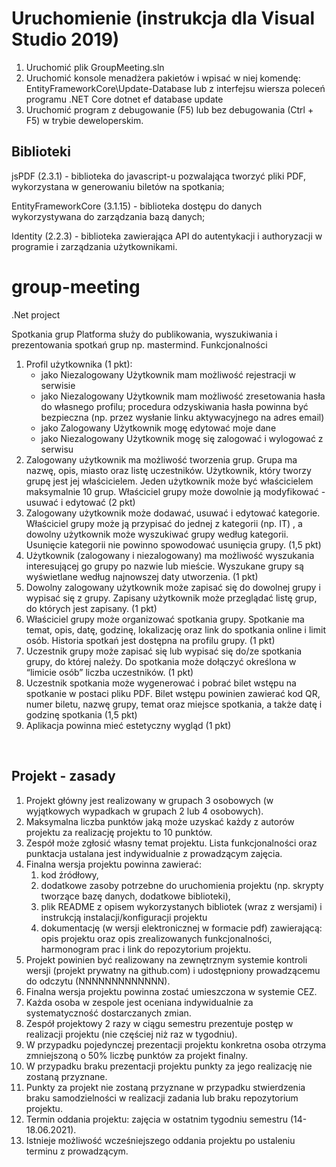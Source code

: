 # Uruchomienie (instrukcja dla Visual Studio 2019)

1. Uruchomić plik GroupMeeting.sln
2. Uruchomić konsole menadżera pakietów i wpisać w niej komendę:
    EntityFrameworkCore\Update-Database
  lub z interfejsu wiersza poleceń programu .NET Core
    dotnet ef database update 
3. Uruchomić program z debugowanie (F5) lub bez debugowania (Ctrl + F5) w trybie deweloperskim.

## Biblioteki
  jsPDF (2.3.1) - biblioteka do javascript-u pozwalająca tworzyć pliki PDF, wykorzystana w generowaniu biletów na spotkania;

  EntityFrameworkCore (3.1.15) - biblioteka dostępu do danych wykorzystywana do zarządzania bazą danych;

  Identity (2.2.3) - biblioteka zawierająca API do autentykacji i authoryzacji w programie i zarządzania użytkownikami.

# group-meeting

.Net project

Spotkania grup
Platforma służy do publikowania, wyszukiwania i prezentowania spotkań grup np.
mastermind.
Funkcjonalności

<ol>
<li> Profil użytkownika (1 pkt):
<ul>
<li> jako Niezalogowany Użytkownik mam możliwość rejestracji w
serwisie
</li>
<li> jako Niezalogowany Użytkownik mam możliwość zresetowania hasła
do własnego profilu; procedura odzyskiwania hasła powinna być
bezpieczna (np. przez wysłanie linku aktywacyjnego na adres email)
</li>
<li> jako Zalogowany Użytkownik mogę edytować moje dane
</li>
<li> jako Niezalogowany Użytkownik mogę się zalogować i wylogować z
serwisu</li>
</ul>
</li>
<li> Zalogowany użytkownik ma możliwość tworzenia grup. Grupa ma nazwę,
opis, miasto oraz listę uczestników. Użytkownik, który tworzy grupę jest jej
właścicielem. Jeden użytkownik może być właścicielem maksymalnie 10
grup. Właściciel grupy może dowolnie ją modyfikować - usuwać i edytować
(2 pkt)
</li>
<li> Zalogowany użytkownik może dodawać, usuwać i edytować kategorie.
Właściciel grupy może ją przypisać do jednej z kategorii (np. IT) , a dowolny
użytkownik może wyszukiwać grupy według kategorii. Usunięcie kategorii
nie powinno spowodować usunięcia grupy. (1,5 pkt)
</li>
<li> Użytkownik (zalogowany i niezalogowany) ma możliwość wyszukania
interesującej go grupy po nazwie lub mieście. Wyszukane grupy są
wyświetlane według najnowszej daty utworzenia. (1 pkt)
</li>
<li> Dowolny zalogowany użytkownik może zapisać się do dowolnej grupy i
wypisać się z grupy. Zapisany użytkownik może przeglądać listę grup, do
których jest zapisany. (1 pkt)
</li>
<li> Właściciel grupy może organizować spotkania grupy. Spotkanie ma temat,
opis, datę, godzinę, lokalizację oraz link do spotkania online i limit osób.
Historia spotkań jest dostępna na profilu grupy. (1 pkt)
</li>
<li> Uczestnik grupy może zapisać się lub wypisać się do/ze spotkania grupy, do
której należy. Do spotkania może dołączyć określona w “limicie osób” liczba
uczestników. (1 pkt)
</li>
<li> Uczestnik spotkania może wygenerować i pobrać bilet wstępu na spotkanie
w postaci pliku PDF. Bilet wstępu powinien zawierać kod QR, numer biletu,
nazwę grupy, temat oraz miejsce spotkania, a także datę i godzinę spotkania
(1,5 pkt)
</li>
<li> Aplikacja powinna mieć estetyczny wygląd (1 pkt)</li>
</ol>

<br />
<h2> Projekt - zasady</h2>
<ol>
<li> Projekt główny jest realizowany w grupach 3 osobowych (w wyjątkowych wypadkach
w grupach 2 lub 4 osobowych).
</li>
<li> Maksymalna liczba punktów jaką może uzyskać każdy z autorów projektu za
realizację projektu to 10 punktów.
</li>
<li> Zespół może zgłosić własny temat projektu. Lista funkcjonalności oraz punktacja
ustalana jest indywidualnie z prowadzącym zajęcia.
</li>
<li>Finalna wersja projektu powinna zawierać:
<ol>
<li> kod źródłowy,
</li>
<li> dodatkowe zasoby potrzebne do uruchomienia projektu (np. skrypty
tworzące bazę danych, dodatkowe biblioteki),
</li>
<li> plik README z opisem wykorzystanych bibliotek (wraz z wersjami) i instrukcją
instalacji/konfiguracji projektu
</li>
<li> dokumentację (w wersji elektronicznej w formacie pdf) zawierającą: opis
projektu oraz opis zrealizowanych funkcjonalności, harmonogram prac i link
do repozytorium projektu.</ol></li>
</li>
<li> Projekt powinien być realizowany na zewnętrznym systemie kontroli wersji (projekt
prywatny na github.com) i udostępniony prowadzącemu do odczytu (NNNNNNNNNNNNN).
</li>
<li> Finalna wersja projektu powinna zostać umieszczona w systemie CEZ.
</li>
<li> Każda osoba w zespole jest oceniana indywidualnie za systematyczność
dostarczanych zmian.
</li>
<li> Zespół projektowy 2 razy w ciągu semestru prezentuje postęp w realizacji projektu
(nie częściej niż raz w tygodniu).
</li>
<li> W przypadku pojedynczej prezentacji projektu konkretna osoba otrzyma zmniejszoną
o 50% liczbę punktów za projekt finalny.
</li>
<li> W przypadku braku prezentacji projektu punkty za jego realizację nie zostaną
przyznane.
</li>
<li> Punkty za projekt nie zostaną przyznane w przypadku stwierdzenia braku
samodzielności w realizacji zadania lub braku repozytorium projektu.
</li>
<li> Termin oddania projektu: zajęcia w ostatnim tygodniu semestru (14-18.06.2021).
</li>
<li> Istnieje możliwość wcześniejszego oddania projektu po ustaleniu terminu z
prowadzącym.
